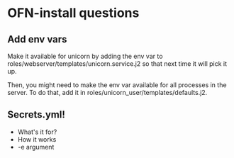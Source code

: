 # OFN-install questions

## Add env vars

Make it available for unicorn by adding the env var to
roles/webserver/templates/unicorn.service.j2 so that next time it will pick it
up.

Then, you might need to make the env var available for all processes in the
server. To do that, add it in roles/unicorn_user/templates/defaults.j2.


## Secrets.yml!

* What's it for?
* How it works
* -e argument
